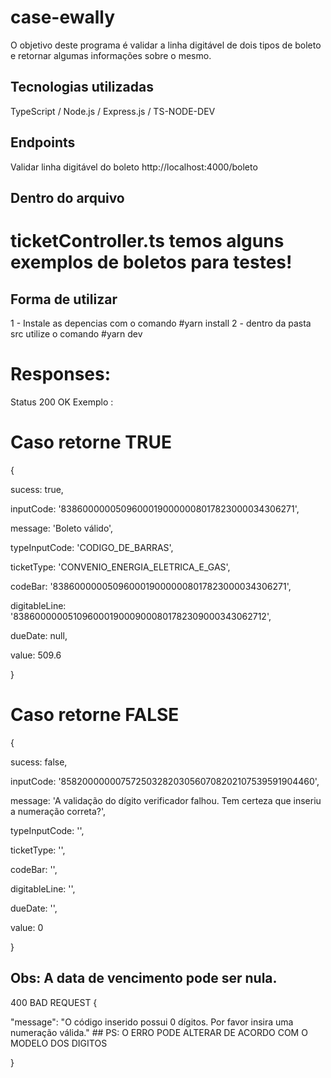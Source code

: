# case-ewally
O objetivo deste programa é validar a linha digitável de dois tipos de boleto e retornar algumas informações sobre o mesmo.

## Tecnologias utilizadas 
TypeScript / Node.js / Express.js / TS-NODE-DEV

## Endpoints
Validar linha digitável do boleto
http://localhost:4000/boleto

## Dentro do arquivo 
# ticketController.ts temos alguns exemplos de boletos para testes! 

## Forma de utilizar
  1 - Instale as depencias com o comando #yarn install
  2 - dentro da pasta src utilize o comando #yarn dev
  
# Responses:
Status 200 OK Exemplo : 

# Caso retorne TRUE
{

  sucess: true,
  
  inputCode: '83860000005096000190000008017823000034306271',
  
  message: 'Boleto válido',
  
  typeInputCode: 'CODIGO_DE_BARRAS',
  
  ticketType: 'CONVENIO_ENERGIA_ELETRICA_E_GAS',
  
  codeBar: '83860000005096000190000008017823000034306271',
  
  digitableLine: '838600000051096000190009000801782309000343062712',
  
  dueDate: null,
  
  value: 509.6
  
}

# Caso retorne FALSE
{

  sucess: false,
  
  inputCode: '858200000007572503282030560708202107539591904460',
  
  message: 'A validação do dígito verificador falhou. Tem certeza que inseriu a numeração correta?',
  
  typeInputCode: '',
  
  ticketType: '',
  
  codeBar: '',
  
  digitableLine: '',
  
  dueDate: '',
  
  value: 0
  
}

## Obs: A data de vencimento pode ser nula.

400 BAD REQUEST
{

"message": "O código inserido possui 0 dígitos. Por favor insira uma numeração válida." ## PS: O ERRO PODE ALTERAR DE ACORDO COM O MODELO DOS DIGITOS  

}
